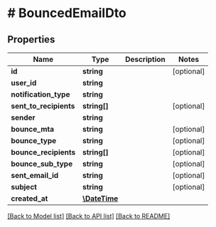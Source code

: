 # # BouncedEmailDto

## Properties

Name | Type | Description | Notes
------------ | ------------- | ------------- | -------------
**id** | **string** |  | [optional]
**user_id** | **string** |  |
**notification_type** | **string** |  |
**sent_to_recipients** | **string[]** |  | [optional]
**sender** | **string** |  |
**bounce_mta** | **string** |  | [optional]
**bounce_type** | **string** |  | [optional]
**bounce_recipients** | **string[]** |  | [optional]
**bounce_sub_type** | **string** |  | [optional]
**sent_email_id** | **string** |  | [optional]
**subject** | **string** |  | [optional]
**created_at** | [**\DateTime**](\DateTime) |  |

[[Back to Model list]](../../README#models) [[Back to API list]](../../README#endpoints) [[Back to README]](../../README)
